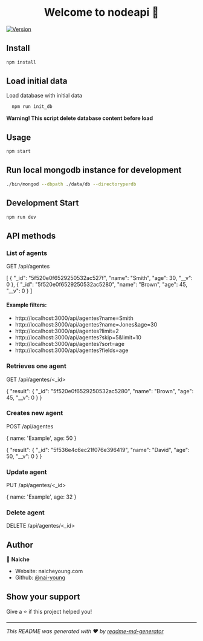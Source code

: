 <h1 align="center">Welcome to nodeapi 👋</h1>
<p>
  <a href="https://www.npmjs.com/package/nodeapi" target="_blank">
    <img alt="Version" src="https://img.shields.io/npm/v/nodeapi.svg">
  </a>
</p>

## Install

```sh
npm install
```
## Load initial data

Load database with initial data

```sh
  npm run init_db
```
**Warning! This script delete database content before load**

## Usage

```sh
npm start
```

## Run local mongodb instance for development

```sh
./bin/mongod --dbpath ./data/db --directoryperdb
```

## Development Start

```sh
npm run dev
```

## API methods

### List of agents

GET /api/agentes

[
  {
    "_id": "5f520e0f6529250532ac527f",
    "name": "Smith",
    "age": 30,
    "__v": 0
  },
  {
    "_id": "5f520e0f6529250532ac5280",
    "name": "Brown",
    "age": 45,
    "__v": 0
  }
]

#### Example filters:

* http://localhost:3000/api/agentes?name=Smith
* http://localhost:3000/api/agentes?name=Jones&age=30
* http://localhost:3000/api/agentes?limit=2
* http://localhost:3000/api/agentes?skip=5&limit=10
* http://localhost:3000/api/agentes?sort=age
* http://localhost:3000/api/agentes?fields=age

### Retrieves one agent

GET /api/agentes/<_id>

{
  "result": {
    "_id": "5f520e0f6529250532ac5280",
    "name": "Brown",
    "age": 45,
    "__v": 0
  }
}

### Creates new agent

POST /api/agentes 

{ name: 'Example', age: 50 }

{
  "result": {
      "_id": "5f536e4c6ec21f076e396419",
      "name": "David",
      "age": 50,
      "__v": 0
  }
}

### Update agent

PUT /api/agentes/<_id>

{ name: 'Example', age: 32 }

### Delete agent

DELETE /api/agentes/<_id>

## Author

👤 **Naiche**

* Website: naicheyoung.com
* Github: [@nai-young](https://github.com/nai-young)

## Show your support

Give a ⭐️ if this project helped you!

***
_This README was generated with ❤️ by [readme-md-generator](https://github.com/kefranabg/readme-md-generator)_